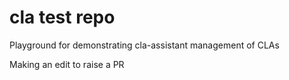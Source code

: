 # cla test repo

Playground for demonstrating cla-assistant management of CLAs

Making an edit to raise a PR
